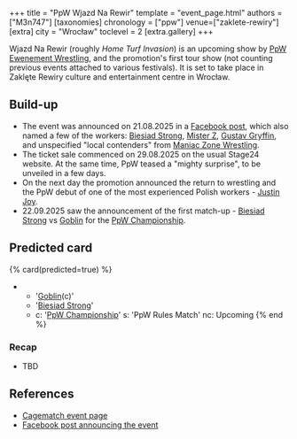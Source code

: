 +++
title = "PpW Wjazd Na Rewir"
template = "event_page.html"
authors = ["M3n747"]
[taxonomies]
chronology = ["ppw"]
venue=["zaklete-rewiry"]
[extra]
city = "Wrocław"
toclevel = 2
[extra.gallery]
+++

Wjazd Na Rewir (roughly _Home Turf Invasion_) is an upcoming show by [PpW Ewenement Wrestling](@/o/ppw.md), and the promotion's first tour show (not counting previous events attached to various festivals). It is set to take place in Zaklęte Rewiry culture and entertainment centre in Wrocław.

## Build-up

* The event was announced on 21.08.2025 in a [Facebook post][w-breslau-bedziem], which also named a few of the workers: [Biesiad Strong](@/w/biesiad.md), [Mister Z](@/w/mister-z.md), [Gustav Gryffin](@/w/gustav-gryffin.md), and unspecified "local contenders" from [Maniac Zone Wrestling](@/o/mzw.md).
* The ticket sale commenced on 29.08.2025 on the usual Stage24 website. At the same time, PpW teased a "mighty surprise", to be unveiled in a few days.
* On the next day the promotion announced the return to wrestling and the PpW debut of one of the most experienced Polish workers - [Justin Joy](@/w/justin-joy.md).
* 22.09.2025 saw the announcement of the first match-up - [Biesiad Strong](@/w/biesiad.md) vs [Goblin](@/w/goblin.md) for the [PpW Championship](@/c/ppw-championship.md).

## Predicted card

{% card(predicted=true) %}
- - '[Goblin](@/w/goblin.md)(c)'
  - '[Biesiad Strong](@/w/biesiad.md)'
  - c: '[PpW Championship](@/c/ppw-championship.md)'
    s: 'PpW Rules Match'
    nc: Upcoming
{% end %}

### Recap

* TBD

## References

* [Cagematch event page](https://www.cagematch.net/?id=1&nr=433050)
* [Facebook post announcing the event][w-breslau-bedziem]

[w-breslau-bedziem]: https://www.facebook.com/photo/?fbid=1331239525673103&set=a.499910772139320

